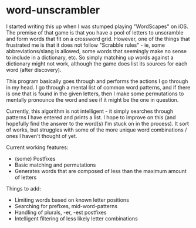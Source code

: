 # word-unscrambler

I started writing this up when I was stumped playing "WordScapes" on iOS.  The premise of that game is that you have a pool of letters to unscramble and form words that fit on a crossword grid.  However, one of the things that frustrated me is that it does not follow "Scrabble rules" - ie, some abbreviations/slang is allowed, some words that seemingly make no sense to include in a dictionary, etc.  So simply matching up words against a dictionary might not work, although the game does list its sources for each word (after discovery).

This program basically goes through and performs the actions I go through in my head.  I go through a mental list of common word patterns, and if there is one that is found in the given letters, then I make some permutations to mentally pronounce the word and see if it might be the one in question.

Currently, this algorithm is not intelligent - it simply searches through patterns I have entered and prints a list.  I hope to improve on this (and hopefully find the answer to the word(s) I'm stuck on in the process).  It sort of works, but struggles with some of the more unique word combinations / ones I haven't thought of yet.

Current working features:
- (some) Postfixes
- Basic matching and permutations
- Generates words that are composed of less than the maximum amount of letters

Things to add:
- Limiting words based on known letter positions
- Searching for prefixes, mid-word-patterns
- Handling of plurals, -er, -est postfixes
- Intelligent filtering of less likely letter combinations
